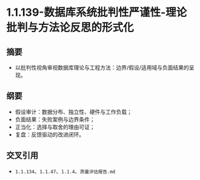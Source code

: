 ﻿# 1.1.139-数据库系统批判性严谨性-理论批判与方法论反思的形式化

## 摘要

- 以批判性视角审视数据库理论与工程方法：边界/假设/适用域与负面结果的呈现。

## 纲要

- 假设审计：数据分布、独立性、硬件与工作负载；
- 负面结果：失败案例与边界条件；
- 正当化：选择与取舍的理由可证；
- 复盘：反馈驱动的改进闭环。

## 交叉引用

- `1.1.134`、`1.1.47`、`1.1.4`、`质量评估报告.md`
